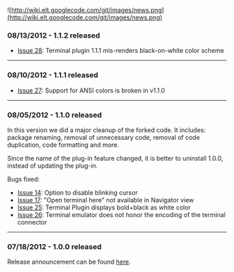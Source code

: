 ![http://wiki.elt.googlecode.com/git/images/news.png](http://wiki.elt.googlecode.com/git/images/news.png)

### 08/13/2012 - 1.1.2 released ###

  * [Issue 28](https://code.google.com/p/elt/issues/detail?id=28): Terminal plugin 1.1.1 mis-renders black-on-white color scheme


---


### 08/10/2012 - 1.1.1 released ###

  * [Issue 27](https://code.google.com/p/elt/issues/detail?id=27): Support for ANSI colors is broken in v1.1.0


---


### 08/05/2012 - 1.1.0 released ###
In this version we did a major cleanup of the forked code. It includes: package renaming, removal of unnecessary code, removal of code duplication, code formatting and more.

Since the name of the plug-in feature changed, it is better to uninstall 1.0.0, instead of updating the plug-in.

Bugs fixed:
  * [Issue 14](https://code.google.com/p/elt/issues/detail?id=14): Option to disable blinking cursor
  * [Issue 17](https://code.google.com/p/elt/issues/detail?id=17): "Open terminal here" not available in Navigator view
  * [Issue 25](https://code.google.com/p/elt/issues/detail?id=25): Terminal Plugin displays bold+black as white color
  * [Issue 26](https://code.google.com/p/elt/issues/detail?id=26): Terminal emulator does not honor the encoding of the terminal connector


---


### 07/18/2012 - 1.0.0 released ###
Release announcement can be found [here](http://alexruiz.developerblogs.com/?p=2428).